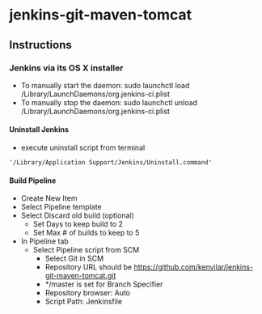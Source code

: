 # jenkins-git-maven-tomcat

## Instructions
### Jenkins via its OS X installer
- To manually start the daemon: sudo launchctl load /Library/LaunchDaemons/org.jenkins-ci.plist
- To manually stop the daemon: sudo launchctl unload /Library/LaunchDaemons/org.jenkins-ci.plist
#### Uninstall Jenkins
- execute uninstall script from terminal
```
'/Library/Application Support/Jenkins/Uninstall.command'
```
#### Build Pipeline
- Create New Item
- Select Pipeline template
- Select Discard old build (optional)
  - Set Days to keep build to 2
  - Set Max # of builds to keep to 5
- In Pipeline tab
  - Select Pipeline script from SCM
    - Select Git in SCM
    - Repository URL should be https://github.com/kenvilar/jenkins-git-maven-tomcat.git
    - */master is set for Branch Specifier
    - Repository browser: Auto
    - Script Path: Jenkinsfile
  
